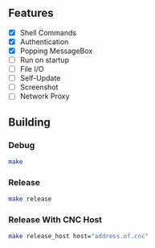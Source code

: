 ## Features

- [x] Shell Commands
- [x] Authentication
- [x] Popping MessageBox
- [ ] Run on startup
- [ ] File I/O
- [ ] Self-Update
- [ ] Screenshot
- [ ] Network Proxy

## Building

### Debug

```sh
make
```

### Release

```sh
make release
```

### Release With CNC Host

```sh
make release_host host="address.of.cnc"
```
